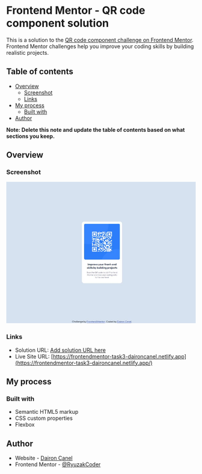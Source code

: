 # Frontend Mentor - QR code component solution

This is a solution to the [QR code component challenge on Frontend Mentor](https://www.frontendmentor.io/challenges/qr-code-component-iux_sIO_H). Frontend Mentor challenges help you improve your coding skills by building realistic projects. 

## Table of contents

- [Overview](#overview)
  - [Screenshot](#screenshot)
  - [Links](#links)
- [My process](#my-process)
  - [Built with](#built-with)
- [Author](#author)

**Note: Delete this note and update the table of contents based on what sections you keep.**

## Overview

### Screenshot

![Screenshot](./screenshot.jpg)


### Links

- Solution URL: [Add solution URL here](https://your-solution-url.com)
- Live Site URL: [https://frontendmentor-task3-daironcanel.netlify.app](https://frontendmentor-task3-daironcanel.netlify.app/)

## My process

### Built with

- Semantic HTML5 markup
- CSS custom properties
- Flexbox

## Author

- Website - [Dairon Canel](https://portfolio-daironcanel.netlify.app)
- Frontend Mentor - [@RyuzakCoder](https://www.frontendmentor.io/profile/RyuzakCoder)

